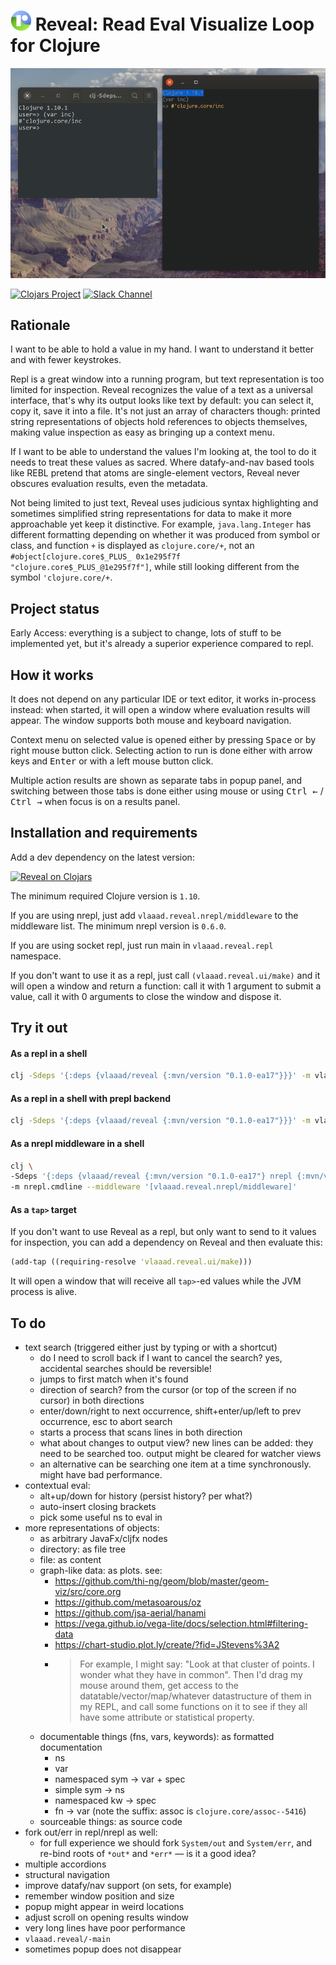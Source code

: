 # ![logo](src/logo-32.png) Reveal: Read Eval Visualize Loop for Clojure

![demo](doc/demo.gif)

[![Clojars Project](https://img.shields.io/clojars/v/vlaaad/reveal.svg?logo=clojure&logoColor=white)](https://clojars.org/vlaaad/reveal)
[![Slack Channel](https://img.shields.io/badge/slack-reveal@clojurians-blue.svg?logo=slack)](https://clojurians.slack.com/messages/reveal/)

## Rationale

I want to be able to hold a value in my hand. I want to understand it better and with fewer 
keystrokes.

Repl is a great window into a running program, but text representation is too limited for 
inspection. Reveal recognizes the value of a text as a universal interface, that's why its 
output looks like text by default: you can select it, copy it, save it into a file. It's 
not just an array of characters though: printed string representations of objects hold 
references to objects themselves, making value inspection as easy as bringing up a context 
menu.

If I want to be able to understand the values I'm looking at, the tool to do it needs to
treat these values as sacred. Where datafy-and-nav based tools like REBL pretend that 
atoms are single-element vectors, Reveal never obscures evaluation results, even the 
metadata.

Not being limited to just text, Reveal uses judicious syntax highlighting and sometimes 
simplified string representations for data to make it more approachable yet keep it 
distinctive. For example, `java.lang.Integer` has different formatting depending on 
whether it was produced from symbol or class, and function `+` is displayed as 
`clojure.core/+`, not an `#object[clojure.core$_PLUS_ 0x1e295f7f "clojure.core$_PLUS_@1e295f7f"]`, 
while still looking different from the symbol `'clojure.core/+`.


## Project status

Early Access: everything is a subject to change, lots of stuff to be implemented yet, but 
it's already a superior experience compared to repl.

## How it works

It does not depend on any particular IDE or text editor, it works in-process instead: when 
started, it will open a window where evaluation results will appear. The window supports 
both mouse and keyboard navigation. 

Context menu on selected value is opened either by pressing <kbd>Space</kbd> or by right 
mouse button click. Selecting action to run is done either with arrow keys and 
<kbd>Enter</kbd> or with a left mouse button click.

Multiple action results are shown as separate tabs in popup panel, and switching between 
those tabs is done either using mouse or using <kbd>Ctrl ←</kbd> / <kbd>Ctrl →</kbd> when 
focus is on a results panel.

## Installation and requirements

Add a dev dependency on the latest version:

[![Reveal on Clojars](https://clojars.org/vlaaad/reveal/latest-version.svg)](https://clojars.org/vlaaad/reveal)

The minimum required Clojure version is `1.10`.

If you are using nrepl, just add `vlaaad.reveal.nrepl/middleware` to the middleware list. 
The minimum nrepl version is `0.6.0`.

If you are using socket repl, just run main in `vlaaad.reveal.repl` namespace.

If you don't want to use it as a repl, just call `(vlaaad.reveal.ui/make)` and it will 
open a window and return a function: call it with 1 argument to submit a value, call it 
with 0 arguments to close the window and dispose it.

## Try it out

#### As a repl in a shell

```sh
clj -Sdeps '{:deps {vlaaad/reveal {:mvn/version "0.1.0-ea17"}}}' -m vlaaad.reveal.repl
```

#### As a repl in a shell with prepl backend

```sh
clj -Sdeps '{:deps {vlaaad/reveal {:mvn/version "0.1.0-ea17"}}}' -m vlaaad.reveal.prepl
```

#### As a nrepl middleware in a shell

```sh
clj \
-Sdeps '{:deps {vlaaad/reveal {:mvn/version "0.1.0-ea17"} nrepl {:mvn/version "0.6.0"}}}' \
-m nrepl.cmdline --middleware '[vlaaad.reveal.nrepl/middleware]'
```

#### As a `tap>` target

If you don't want to use Reveal as a repl, but only want to send to it values for 
inspection, you can add a dependency on Reveal and then evaluate this:
```clj
(add-tap ((requiring-resolve 'vlaaad.reveal.ui/make)))
```

It will open a window that will receive all `tap>`-ed values while the JVM process is 
alive.

## To do
 
- text search (triggered either just by typing or with a shortcut)
  - do I need to scroll back if I want to cancel the search? yes, accidental searches should 
    be reversible!
  - jumps to first match when it's found
  - direction of search? from the cursor (or top of the screen if no cursor) in both 
    directions
  - enter/down/right to next occurrence, shift+enter/up/left to prev occurrence, esc to 
    abort search
  - starts a process that scans lines in both direction
  - what about changes to output view? new lines can be added: they need to be searched 
    too. output might be cleared for watcher views
  - an alternative can be searching one item at a time synchronously. might have bad 
    performance.
- contextual eval:
  - alt+up/down for history (persist history? per what?)
  - auto-insert closing brackets
  - pick some useful ns to eval in
- more representations of objects:
  - as arbitrary JavaFx/cljfx nodes
  - directory: as file tree
  - file: as content
  - graph-like data: as plots. see:
    - https://github.com/thi-ng/geom/blob/master/geom-viz/src/core.org
    - https://github.com/metasoarous/oz
    - https://github.com/jsa-aerial/hanami
    - https://vega.github.io/vega-lite/docs/selection.html#filtering-data
    - https://chart-studio.plot.ly/create/?fid=JStevens%3A2
    - > For example, I might say: "Look at that cluster of points. I wonder what they have
      in common". Then I'd drag my mouse around them, get access to the 
      datatable/vector/map/whatever datastructure of them in my REPL, and call some 
      functions on it to see if they all have some attribute or statistical property.
  - documentable things (fns, vars, keywords): as formatted documentation
    - ns
    - var
    - namespaced sym -> var + spec
    - simple sym -> ns
    - namespaced kw -> spec
    - fn -> var (note the suffix: assoc is `clojure.core/assoc--5416`)
  - sourceable things: as source code
- fork out/err in repl/nrepl as well:
  - for full experience we should fork `System/out` and `System/err`, and re-bind roots of `*out*` and `*err*` — is it 
    a good idea?
- multiple accordions
- structural navigation
- improve datafy/nav support (on sets, for example)
- remember window position and size
- popup might appear in weird locations
- adjust scroll on opening results window
- very long lines have poor performance
- `vlaaad.reveal/-main`
- sometimes popup does not disappear
